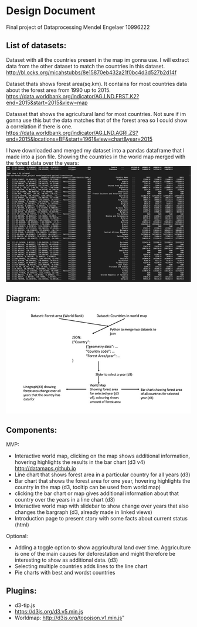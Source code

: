 # Design Document
Final project of Dataprocessing
Mendel Engelaer 10996222

## List of datasets:
Dataset with all the countries present in the map im gonna use. I will extract
data from the other dataset to match the countries in this dataset.  
http://bl.ocks.org/micahstubbs/8e15870eb432a21f0bc4d3d527b2d14f

Dataset thats shows forest area(sq.km). It contains for most countries
data about the forest area from 1990 up to 2015.  
https://data.worldbank.org/indicator/AG.LND.FRST.K2?end=2015&start=2015&view=map  

Datasset that shows the agricultural land for most countries. Not sure if im gonna
use this but the data matches that of the forest area so I could show a
correlation if there is one.  
https://data.worldbank.org/indicator/AG.LND.AGRI.ZS?end=2015&locations=BF&start=1961&view=chart&year=2015  

I have downloaded and merged my dataset into a pandas dataframe that I made into
a json file. Showing the countries in the world map merged with the forest data
over the years:
![alt text](https://github.com/Mensel123/final_project/blob/master/doc/pandas_dataframe.png)


## Diagram:
![alt text](https://github.com/Mensel123/final_project/blob/master/doc/diagram.jpg)

## Components:
MVP:
* Interactive world map, clicking on the map shows additional information,
hovering highlights the results in the bar chart (d3 v4)
http://datamaps.github.io
* Line chart that shows forest area in a particular country for all years (d3)
* Bar chart that shows the forest area for one year,
hovering highlights the country in the map (d3, tooltip can be used from world map)
* clicking the bar chart or map gives additional information about that country
over the years in a line chart (d3)
* Interactive world map with slidebar to show change over years that also changes
  the bargraph (d3, already made in linked views)
* Introduction page to present story with some facts about current status (html)

Optional:  
* Adding a toggle option to show aggricultural land over time. Aggriculture is
  one of the main causes for deforestation and might therefore be interesting to
  show as additional data. (d3)
* Selecting multiple countries adds lines to the line chart
* Pie charts with best and wordst countries

## Plugins:
* d3-tip.js
* https://d3js.org/d3.v5.min.js
* Worldmap: http://d3js.org/topojson.v1.min.js"
